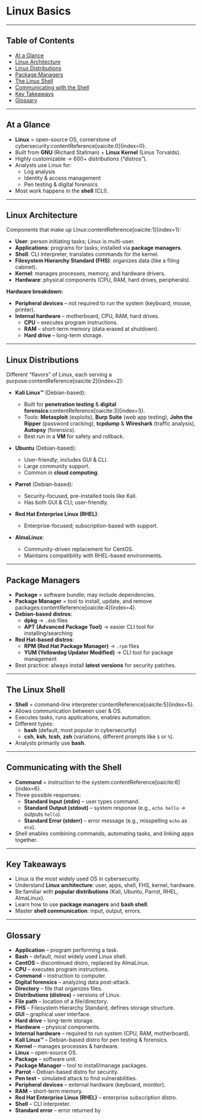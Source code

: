 # Linux Basics  

---

## Table of Contents  
- [At a Glance](#at-a-glance)  
- [Linux Architecture](#linux-architecture)  
- [Linux Distributions](#linux-distributions)  
- [Package Managers](#package-managers)  
- [The Linux Shell](#the-linux-shell)  
- [Communicating with the Shell](#communicating-with-the-shell)  
- [Key Takeaways](#key-takeaways)  
- [Glossary](#glossary)  

---

## At a Glance  
- **Linux** = open-source OS, cornerstone of cybersecurity:contentReference[oaicite:0]{index=0}.  
- Built from **GNU** (Richard Stallman) + **Linux Kernel** (Linus Torvalds).  
- Highly customizable → 600+ distributions (“distros”).  
- Analysts use Linux for:  
  - Log analysis  
  - Identity & access management  
  - Pen testing & digital forensics  
- Most work happens in the **shell** (CLI).  

---

## Linux Architecture  
Components that make up Linux:contentReference[oaicite:1]{index=1}:  
- **User**: person initiating tasks; Linux is multi-user.  
- **Applications**: programs for tasks; installed via **package managers**.  
- **Shell**: CLI interpreter, translates commands for the kernel.  
- **Filesystem Hierarchy Standard (FHS)**: organizes data (like a filing cabinet).  
- **Kernel**: manages processes, memory, and hardware drivers.  
- **Hardware**: physical components (CPU, RAM, hard drives, peripherals).  

**Hardware breakdown:**  
- **Peripheral devices** – not required to run the system (keyboard, mouse, printer).  
- **Internal hardware** – motherboard, CPU, RAM, hard drives.  
  - **CPU** – executes program instructions.  
  - **RAM** – short-term memory (data erased at shutdown).  
  - **Hard drive** – long-term storage.  

---

## Linux Distributions  
Different “flavors” of Linux, each serving a purpose:contentReference[oaicite:2]{index=2}:  

- **Kali Linux™** (Debian-based):  
  - Built for **penetration testing** & **digital forensics**:contentReference[oaicite:3]{index=3}.  
  - Tools: **Metasploit** (exploits), **Burp Suite** (web app testing), **John the Ripper** (password cracking), **tcpdump** & **Wireshark** (traffic analysis), **Autopsy** (forensics).  
  - Best run in a **VM** for safety and rollback.  

- **Ubuntu** (Debian-based):  
  - User-friendly; includes GUI & CLI.  
  - Large community support.  
  - Common in **cloud computing**.  

- **Parrot** (Debian-based):  
  - Security-focused, pre-installed tools like Kali.  
  - Has both GUI & CLI; user-friendly.  

- **Red Hat Enterprise Linux (RHEL)**:  
  - Enterprise-focused; subscription-based with support.  

- **AlmaLinux**:  
  - Community-driven replacement for CentOS.  
  - Maintains compatibility with RHEL-based environments.  

---

## Package Managers  
- **Package** = software bundle; may include dependencies.  
- **Package Manager** = tool to install, update, and remove packages:contentReference[oaicite:4]{index=4}.  
- **Debian-based distros**:  
  - **dpkg** → `.deb` files  
  - **APT (Advanced Package Tool)** → easier CLI tool for installing/searching  
- **Red Hat-based distros**:  
  - **RPM (Red Hat Package Manager)** → `.rpm` files  
  - **YUM (Yellowdog Updater Modified)** → CLI tool for package management  
- Best practice: always install **latest versions** for security patches.  

---

## The Linux Shell  
- **Shell** = command-line interpreter:contentReference[oaicite:5]{index=5}.  
- Allows communication between user & OS.  
- Executes tasks, runs applications, enables automation.  
- Different types:  
  - **bash** (default, most popular in cybersecurity)  
  - **csh**, **ksh**, **tcsh**, **zsh** (variations, different prompts like `$` or `%`).  
- Analysts primarily use **bash**.  

---

## Communicating with the Shell  
- **Command** = instruction to the system:contentReference[oaicite:6]{index=6}.  
- Three possible responses:  
  - **Standard Input (stdin)** – user types command.  
  - **Standard Output (stdout)** – system response (e.g., `echo hello` → outputs `hello`).  
  - **Standard Error (stderr)** – error message (e.g., misspelling `echo` as `eco`).  
- Shell enables combining commands, automating tasks, and linking apps together.  

---

## Key Takeaways  
- Linux is the most widely used OS in cybersecurity.  
- Understand **Linux architecture**: user, apps, shell, FHS, kernel, hardware.  
- Be familiar with **popular distributions** (Kali, Ubuntu, Parrot, RHEL, AlmaLinux).  
- Learn how to use **package managers** and **bash shell**.  
- Master **shell communication**: input, output, errors.  

---

## Glossary  
- **Application** – program performing a task.  
- **Bash** – default, most widely used Linux shell.  
- **CentOS** – discontinued distro, replaced by AlmaLinux.  
- **CPU** – executes program instructions.  
- **Command** – instruction to computer.  
- **Digital forensics** – analyzing data post-attack.  
- **Directory** – file that organizes files.  
- **Distributions (distros)** – versions of Linux.  
- **File path** – location of a file/directory.  
- **FHS** – Filesystem Hierarchy Standard, defines storage structure.  
- **GUI** – graphical user interface.  
- **Hard drive** – long-term storage.  
- **Hardware** – physical components.  
- **Internal hardware** – required to run system (CPU, RAM, motherboard).  
- **Kali Linux™** – Debian-based distro for pen testing & forensics.  
- **Kernel** – manages processes & hardware.  
- **Linux** – open-source OS.  
- **Package** – software unit.  
- **Package Manager** – tool to install/manage packages.  
- **Parrot** – Debian-based distro for security.  
- **Pen test** – simulated attack to find vulnerabilities.  
- **Peripheral devices** – external hardware (keyboard, monitor).  
- **RAM** – short-term memory.  
- **Red Hat Enterprise Linux (RHEL)** – enterprise subscription distro.  
- **Shell** – CLI interpreter.  
- **Standard error** – error returned by

